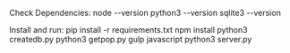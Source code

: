 Check Dependencies:
node --version
python3 --version
sqlite3 --version

Install and run:
pip install -r requirements.txt
npm install
python3 createdb.py
python3 getpop.py
gulp javascript
python3 server.py
